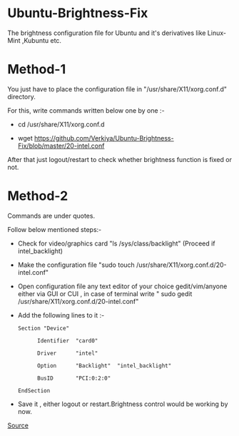 # Ubuntu-Brightness-Fix 
The brightness configuration file for Ubuntu and it's derivatives like Linux-Mint ,Kubuntu etc.
# Method-1
 
 You just have to place the configuration file in "/usr/share/X11/xorg.conf.d" directory.
  
  For this, write commands written below one by one :-
  
  * cd /usr/share/X11/xorg.conf.d
  
  * wget https://github.com/Verkiya/Ubuntu-Brightness-Fix/blob/master/20-intel.conf
  
  After that just logout/restart to check  whether brightness function is fixed or not.
 
# Method-2
 
 Commands are under quotes.
 
 Follow below mentioned steps:-
 
* Check for video/graphics card "ls /sys/class/backlight" (Proceed if intel_backlight)

* Make the configuration file "sudo touch /usr/share/X11/xorg.conf.d/20-intel.conf"

* Open configuration file any text editor of your choice gedit/vim/anyone either via GUI or CUI , in case of terminal write " sudo gedit /usr/share/X11/xorg.conf.d/20-intel.conf"

* Add the following lines to it :-

     
      Section "Device"
    
            Identifier  "card0"
            
            Driver      "intel"
            
            Option      "Backlight"  "intel_backlight"
            
            BusID       "PCI:0:2:0"
            
      EndSection
      
    
 
 * Save it , either logout or restart.Brightness control would be working by now.
 
 [Source](https://itsfoss.com/fix-brightness-ubuntu-1310/)

